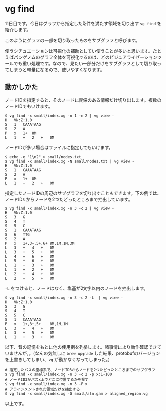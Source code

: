 # vg find

11日目です。今日はグラフから指定した条件を満たす領域を切り出す `vg find` を紹介します。

このようにグラフの一部を切り取ったものをサブグラフと呼びます。



使うシチュエーションは可視化の補助としてい使うことが多いと思います。たとえばパンゲノムのグラフ全体を可視化するのは、どのビジュアライゼーションツールでも重い処理です。なので、見たい一部分だけをサブグラフとして切り取ってしまうと軽量になるので、使いやすくなります。

## 動かしかた

ノードIDを指定すると、そのノードに関係のある情報だけ切り出します。複数のノードIDでもいけます。

```shell
$ vg find -x small/index.xg -n 1 -n 2 | vg view -
H	VN:Z:1.0
S	1	CAAATAAG
S	2	A
P	x	1+	8M
L	1	+	2	+	0M
```



ノードIDが多い場合はファイルに指定してもいけます。

```shell
$ echo -e "1\n2" > small/nodes.txt
$ vg find -x small/index.xg -N small/nodes.txt | vg view -
H	VN:Z:1.0
S	1	CAAATAAG
S	2	A
P	x	1+	8M
L	1	+	2	+	0M
```



指定したノードIDの周辺のサブグラフを切り出すこともできます。下の例では、ノードID`3` からノードを2つたどったところまで抽出しています。

```shell
$ vg find -x small/index.xg -n 3 -c 2 | vg view -
H	VN:Z:1.0
S	3	G
S	4	T
S	5	C
S	1	CAAATAAG
S	6	TTG
S	2	A
P	x	1+,3+,5+,6+	8M,1M,1M,3M
L	3	+	4	+	0M
L	3	+	5	+	0M
L	4	+	6	+	0M
L	5	+	6	+	0M
L	1	+	3	+	0M
L	1	+	2	+	0M
L	2	+	4	+	0M
L	2	+	5	+	0M
```



`-L` をつけると、ノードはなく、塩基が2文字以内のノードを抽出します。

```shell
$ vg find -x small/index.xg -n 3 -c 2 -L  | vg view -
H	VN:Z:1.0
S	3	G
S	4	T
S	5	C
S	1	CAAATAAG
P	x	1+,3+,5+	8M,1M,1M
L	3	+	4	+	0M
L	3	+	5	+	0M
L	1	+	3	+	0M
```



以下、昔の記憶をもとに他の使用例を列挙します。諸事情により動作確認できていませんが。。(なんの気無しに `brew upgrade` した結果、protobufのバージョンを上書きしてしまい、`vg` が動かなくなってしまった。)

```shell
# 指定したパスの座標系で、ノードID3からノードを2つたどったところまでのサブグラフ
$ vg find -x small/index.xg -n 3 -c 2 -p x:1-100
# ノードID3がパスx上でどこに位置するかを探す
$ vg find -x small/index.xg -n 3 -P x 
# アラインメントされた領域だけを抽出する
$ vg find -x small/index.xg -G small/aln.gam > aligned_region.vg
```



以上です。